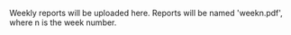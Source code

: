 Weekly reports will be uploaded here. Reports will be named 'weekn.pdf', where n is the week number.
